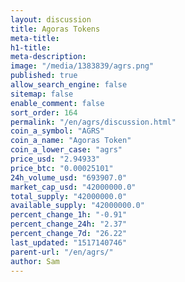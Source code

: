 ```yaml
---
layout: discussion
title: Agoras Tokens
meta-title: 
h1-title: 
meta-description: 
image: "/media/1383839/agrs.png"
published: true
allow_search_engine: false
sitemap: false
enable_comment: false
sort_order: 164
permalink: "/en/agrs/discussion.html"
coin_a_symbol: "AGRS"
coin_a_name: "Agoras Token"
coin_a_lower_case: "agrs"
price_usd: "2.94933"
price_btc: "0.00025101"
24h_volume_usd: "693907.0"
market_cap_usd: "42000000.0"
total_supply: "42000000.0"
available_supply: "42000000.0"
percent_change_1h: "-0.91"
percent_change_24h: "2.37"
percent_change_7d: "26.22"
last_updated: "1517140746"
parent-url: "/en/agrs/"
author: Sam
---
```


